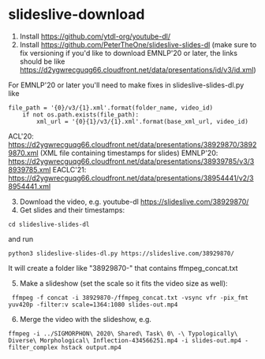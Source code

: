 # slideslive-download


1) Install https://github.com/ytdl-org/youtube-dl/
2) Install https://github.com/PeterTheOne/slideslive-slides-dl (make sure to fix versioning if you'd like to download EMNLP'20 or later, the links should be like https://d2ygwrecguqg66.cloudfront.net/data/presentations/id/v3/id.xml)

For EMNLP'20 or later you'll need to make fixes in slideslive-slides-dl.py  like
```
file_path = '{0}/v3/{1}.xml'.format(folder_name, video_id)
    if not os.path.exists(file_path):
        xml_url = '{0}{1}/v3/{1}.xml'.format(base_xml_url, video_id)
```
ACL'20: https://d2ygwrecguqg66.cloudfront.net/data/presentations/38929870/38929870.xml (XML file containing timestamps for slides)
EMNLP'20: https://d2ygwrecguqg66.cloudfront.net/data/presentations/38939785/v3/38939785.xml
EACLC'21: https://d2ygwrecguqg66.cloudfront.net/data/presentations/38954441/v2/38954441.xml

3) Download the video, e.g. youtube-dl https://slideslive.com/38929870/
4) Get slides and their timestamps: 
```
cd slideslive-slides-dl
``` 
and run 
```
python3 slideslive-slides-dl.py https://slideslive.com/38929870/
```
It will create a folder like "38929870-" that contains ffmpeg_concat.txt

5) Make a slideshow (set the scale so it fits the video size as well): 
```
 ffmpeg -f concat -i 38929870-/ffmpeg_concat.txt -vsync vfr -pix_fmt yuv420p -filter:v scale=1364:1080 slides-out.mp4
```
6) Merge the video with the slideshow, e.g.
```
ffmpeg -i ../SIGMORPHON\ 2020\ Shared\ Task\ 0\ -\ Typologically\ Diverse\ Morphological\ Inflection-434566251.mp4 -i slides-out.mp4 -filter_complex hstack output.mp4
```
